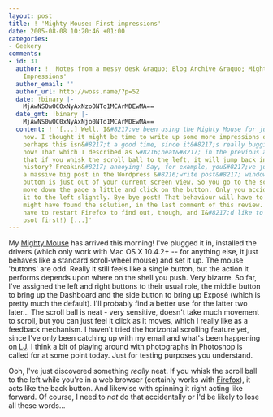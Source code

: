 ```yaml
---
layout: post
title: ! 'Mighty Mouse: First impressions'
date: 2005-08-08 10:20:46 +01:00
categories:
- Geekery
comments:
- id: 31
  author: ! 'Notes from a messy desk &raquo; Blog Archive &raquo; Mighty Mouse: Second
    Impressions'
  author_email: ''
  author_url: http://woss.name/?p=52
  date: !binary |-
    MjAwNS0wOC0xNyAxNzo0NTo1MCArMDEwMA==
  date_gmt: !binary |-
    MjAwNS0wOC0xNyAxNjo0NTo1MCArMDEwMA==
  content: ! '[...] Well, I&#8217;ve been using the Mighty Mouse for just over a week
    now. I thought it might be time to write up some more impressions of it. Though
    perhaps this isn&#8217;t a good time, since it&#8217;s really bugging me just
    now! That which I described as &#8216;neat&#8217; in the previous article &#8212;
    that if you whisk the scroll ball to the left, it will jump back in your browser
    history? Freakin&#8217; annoying! Say, for example, you&#8217;ve just written
    a massive big post in the Wordpress &#8216;write post&#8217; window, but the &#8216;Save&#8217;
    button is just out of your current screen view. So you go to the scroll ball to
    move down the page a little and click on the button. Only you accidentally click
    it to the left slightly. Bye bye post! That behaviour will have to go. (Ooh, I
    might have found the solution, in the last comment of this review. I guess I&#8217;ll
    have to restart Firefox to find out, though, and I&#8217;d like to finish this
    psot first!) [...]'
---
```

My <a href="http://woss.name/2005/08/03/re-mighty-mouse/" title="Re: Mighty Mouse">Mighty Mouse</a> has arrived this morning!  I've plugged it in, installed the drivers (which only work with Mac OS X 10.4.2+ -- for anything else, it just behaves like a standard scroll-wheel mouse) and set it up.  The mouse 'buttons' are odd.  Really it still feels like a single button, but the action it performs depends upon where on the shell you push.  Very bizarre.  So far, I've assigned the left and right buttons to their usual role, the middle button to bring up the Dashboard and the side button to bring up Expos&eacute; (which is pretty much the default).  I'll probably find a better use for the latter two later...  The scroll ball is neat - very sensitive, doesn't take much movement to scroll, but you can just feel it click as it moves, which I really like as a feedback mechanism.  I haven't tried the horizontal scrolling feature yet, since I've only been catching up with my email and what's been happening on <a href="http://www.livejournal.com/~mathie/friends/" title="Graeme's friends on LJ">LJ</a>.  I think a bit of playing around with photographs in Photoshop is called for at some point today.  Just for testing purposes you understand.

Ooh, I've just discovered something <em>really</em> neat.  If you whisk the scroll ball to the left while you're in a web browser (certainly works with <a href="http://www.mozilla.org/products/firefox" title="Get Firefox!">Firefox</a>), it acts like the back button.  And likewise with spinning it right acting like forward.  Of course, I need to <em>not</em> do that accidentally or I'd be likely to lose all these words...
